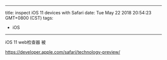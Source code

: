 
---
title: inspect iOS 11 devices with Safari
date: Tue May 22 2018 20:54:23 GMT+0800 (CST)
tags:
 - iOS
---

iOS 11 web检查器 被

https://developer.apple.com/safari/technology-preview/